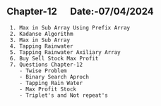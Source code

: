 ## Chapter-12 &nbsp;&nbsp;&nbsp;&nbsp; Date:-07/04/2024
```
 1. Max in Sub Array Using Prefix Array
 2. Kadanse Algorithm
 3. Max in Sub Array
 4. Tapping Rainwater 
 5. Tapping Rainwater Axiliary Array
 6. Buy Sell Stock Max Profit
 7. Questions Chapter-12
    - Twise Problem
    - Binary Search Aproch
    - Tapping Rain Water
    - Max Profit Stock
    - Triplet's and Not repeat's
```